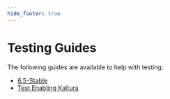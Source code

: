 ```yaml
---
hide_footer: true
---
```


# Testing Guides

The following guides are available to help with testing:

- [6.5-Stable](ReleaseTestingGuide-6.5-GA.md)
- [Test Enabling Kaltura](TestEnablingKaltura.md)

